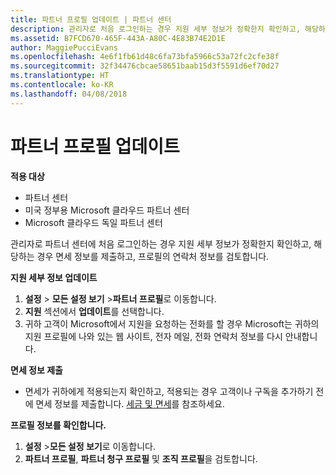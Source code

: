 ```yaml
---
title: 파트너 프로필 업데이트 | 파트너 센터
description: 관리자로 처음 로그인하는 경우 지원 세부 정보가 정확한지 확인하고, 해당하는 경우 면세 정보를 제출하고, 프로필의 연락처 정보를 검토합니다.
ms.assetid: B7FCD670-465F-443A-A80C-4E83B74E2D1E
author: MaggiePucciEvans
ms.openlocfilehash: 4e6f1fb61d48c6fa73bfa5966c53a72fc2cfe38f
ms.sourcegitcommit: 32f34476cbcae58651baab15d3f5591d6ef70d27
ms.translationtype: HT
ms.contentlocale: ko-KR
ms.lasthandoff: 04/08/2018
---
```

# <a name="update-your-partner-profile"></a>파트너 프로필 업데이트

**적용 대상**

-  파트너 센터
-  미국 정부용 Microsoft 클라우드 파트너 센터
-  Microsoft 클라우드 독일 파트너 센터

관리자로 파트너 센터에 처음 로그인하는 경우 지원 세부 정보가 정확한지 확인하고, 해당하는 경우 면세 정보를 제출하고, 프로필의 연락처 정보를 검토합니다.

**지원 세부 정보 업데이트**

1.  **설정** &gt; **모든 설정 보기** &gt;**파트너 프로필**로 이동합니다.
2.  **지원** 섹션에서 **업데이트**를 선택합니다.
3.  귀하 고객이 Microsoft에서 지원을 요청하는 전화를 할 경우 Microsoft는 귀하의 지원 프로필에 나와 있는 웹 사이트, 전자 메일, 전화 연락처 정보를 다시 안내합니다.

**면세 정보 제출**

-   면세가 귀하에게 적용되는지 확인하고, 적용되는 경우 고객이나 구독을 추가하기 전에 면세 정보를 제출합니다. [세금 및 면세](tax-and-tax-exemptions.md)를 참조하세요.

**프로필 정보를 확인합니다.**

1.  **설정** &gt;**모든 설정 보기**로 이동합니다. 
2.  **파트너 프로필**, **파트너 청구 프로필** 및 **조직 프로필**을 검토합니다.

 

 



